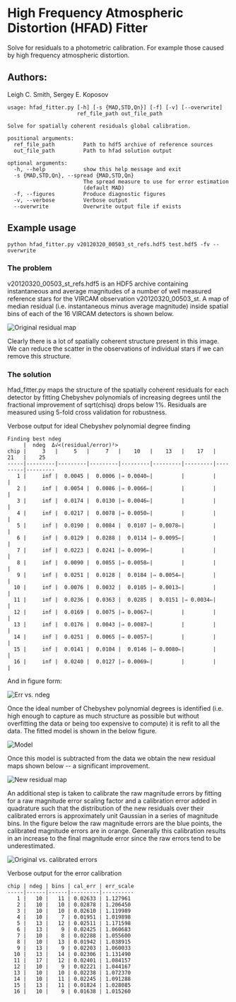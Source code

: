 # High Frequency Atmospheric Distortion (HFAD) Fitter
Solve for residuals to a photometric calibration. For example those caused by
high frequency atmospheric distortion.

## Authors:
Leigh C. Smith,
Sergey E. Koposov

```
usage: hfad_fitter.py [-h] [-s {MAD,STD,Qn}] [-f] [-v] [--overwrite]
                      ref_file_path out_file_path

Solve for spatially coherent residuals global calibration.

positional arguments:
  ref_file_path         Path to hdf5 archive of reference sources
  out_file_path         Path to hfad solution output

optional arguments:
  -h, --help            show this help message and exit
  -s {MAD,STD,Qn}, --spread {MAD,STD,Qn}
                        The spread measure to use for error estimation
                        (default MAD)
  -f, --figures         Produce diagnostic figures
  -v, --verbose         Verbose output
  --overwrite           Overwrite output file if exists
```

## Example usage

```
python hfad_fitter.py v20120320_00503_st_refs.hdf5 test.hdf5 -fv --overwrite
```

### The problem

v20120320_00503_st_refs.hdf5 is an HDF5 archive containing instantaneous and average magnitudes of a number of well measured reference stars for the VIRCAM observation v20120320_00503_st. A map of median residual (i.e. instantaneous minus average magnitude) inside spatial bins of each of the 16 VIRCAM detectors is shown below.

![Original residual map](/figs/original.png)

Clearly there is a lot of spatially coherent structure present in this image. We can reduce the scatter in the observations of individual stars if we can remove this structure.

### The solution

hfad_fitter.py maps the structure of the spatially coherent residuals for each detector by fitting Chebyshev polynomials of increasing degrees until the fractional improvement of sqrt(chisq) drops below 1%. Residuals are measured using 5-fold cross validation for robustness.

Verbose output for ideal Chebyshev polynomial degree finding
```
Finding best ndeg
     |  ndeg  Δ√<(residual/error)²>
chip |     3   |     5   |     7   |    10   |    13   |    17   |    21   |    25  
-----|---------|---------|---------|---------|---------|---------|---------|---------
   1 |     inf |  0.0045 |  0.0006 |⇒ 0.0040⇐|         |         |         |         
   2 |     inf |  0.0054 |  0.0086 |⇒ 0.0066⇐|         |         |         |         
   3 |     inf |  0.0174 |  0.0130 |⇒ 0.0046⇐|         |         |         |         
   4 |     inf |  0.0217 |  0.0078 |⇒ 0.0050⇐|         |         |         |         
   5 |     inf |  0.0190 |  0.0084 |  0.0107 |⇒ 0.0078⇐|         |         |         
   6 |     inf |  0.0129 |  0.0288 |  0.0114 |⇒ 0.0095⇐|         |         |         
   7 |     inf |  0.0223 |  0.0241 |⇒ 0.0096⇐|         |         |         |         
   8 |     inf |  0.0090 |  0.0055 |⇒ 0.0058⇐|         |         |         |         
   9 |     inf |  0.0251 |  0.0128 |  0.0184 |⇒ 0.0054⇐|         |         |         
  10 |     inf |  0.0076 |  0.0032 |  0.0105 |⇒ 0.0013⇐|         |         |         
  11 |     inf |  0.0236 |  0.0363 |  0.0285 |  0.0151 |⇒ 0.0034⇐|         |         
  12 |     inf |  0.0169 |  0.0075 |⇒ 0.0067⇐|         |         |         |         
  13 |     inf |  0.0176 |  0.0043 |⇒ 0.0087⇐|         |         |         |         
  14 |     inf |  0.0251 |  0.0065 |⇒ 0.0057⇐|         |         |         |         
  15 |     inf |  0.0141 |  0.0104 |  0.0146 |⇒ 0.0080⇐|         |         |         
  16 |     inf |  0.0240 |  0.0127 |⇒ 0.0069⇐|         |         |         |         
```

And in figure form:

![Err vs. ndeg](/figs/error_vs_ndeg.png)

Once the ideal number of Chebyshev polynomial degrees is identified (i.e. high enough to capture as much structure as possible but without overfitting the data or being too expensive to compute) it is refit to all the data. The fitted model is shown in the below figure.

![Model](/figs/model.png)

Once this model is subtracted from the data we obtain the new residual maps shown below -- a significant improvement.

![New residual map](/figs/residuals.png)

An additional step is taken to calibrate the raw magnitude errors by fitting for a raw magnitude error scaling factor and a calibration error added in quadrature such that the distribution of the new residuals over their calibrated errors is approximately unit Gaussian in a series of magnitude bins. In the figure below the raw magnitude errors are the blue points, the calibrated magnitude errors are in orange. Generally this calibration results in an increase to the final magnitude error since the raw errors tend to be underestimated.

![Original vs. calibrated errors](/figs/old_new_errs.png)

Verbose output for the error calibration

```
chip | ndeg | bins | cal_err | err_scale
-----|------|------|---------|----------
   1 |   10 |   11 | 0.02633 | 1.127961
   2 |   10 |   10 | 0.02878 | 1.206450
   3 |   10 |   10 | 0.02610 | 1.119989
   4 |   10 |    7 | 0.01951 | 1.019898
   5 |   13 |   12 | 0.02511 | 1.171598
   6 |   13 |    9 | 0.02425 | 1.060683
   7 |   10 |    8 | 0.02288 | 1.055600
   8 |   10 |   13 | 0.01942 | 1.038915
   9 |   13 |    9 | 0.02203 | 1.060033
  10 |   13 |   14 | 0.02306 | 1.131490
  11 |   17 |   12 | 0.02401 | 1.084157
  12 |   10 |    9 | 0.02221 | 1.044167
  13 |   10 |   10 | 0.02238 | 1.072370
  14 |   10 |   11 | 0.02245 | 1.091288
  15 |   13 |   11 | 0.01824 | 1.028085
  16 |   10 |    9 | 0.01638 | 1.015260
```
